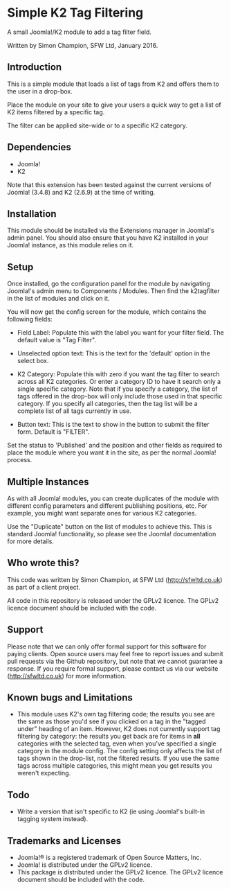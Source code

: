 Simple K2 Tag Filtering
=======================

A small Joomla!/K2 module to add a tag filter field.

Written by Simon Champion, SFW Ltd, January 2016.


Introduction
------------

This is a simple module that loads a list of tags from K2 and offers them to the user in a drop-box. 

Place the module on your site to give your users a quick way to get a list of K2 items filtered by a specific tag.

The filter can be applied site-wide or to a specific K2 category.


Dependencies
------------

* Joomla!
* K2

Note that this extension has been tested against the current versions of Joomla! (3.4.8) and K2 (2.6.9) at the time of writing.


Installation
------------

This module should be installed via the Extensions manager in Joomla!'s admin panel. You should also ensure that you have K2 installed in your Joomla! instance, as this module relies on it.


Setup
-----

Once installed, go the configuration panel for the module by navigating Joomla!'s admin menu to Components / Modules. Then find the k2tagfilter in the list of modules and click on it.

You will now get the config screen for the module, which contains the following fields:

* Field Label: Populate this with the label you want for your filter field. The default value is "Tag Filter".

* Unselected option text: This is the text for the 'default' option in the select box.

* K2 Category: Populate this with zero if you want the tag filter to search across all K2 categories. Or enter a category ID to have it search only a single specific category. Note that if you specify a category, the list of tags offered in the drop-box will only include those used in that specific category. If you specify all categories, then the tag list will be a complete list of all tags currently in use.

* Button text: This is the text to show in the button to submit the filter form. Default is "FILTER".

Set the status to 'Published' and the position and other fields as required to place the module where you want it in the site, as per the normal Joomla! process.


Multiple Instances
------------------

As with all Joomla! modules, you can create duplicates of the module with different config parameters and different publishing positions, etc. For example, you might want separate ones for various K2 categories.

Use the "Duplicate" button on the list of modules to achieve this. This is standard Joomla! functionality, so please see the Joomla! documentation for more details.


Who wrote this?
---------------

This code was written by Simon Champion, at SFW Ltd (http://sfwltd.co.uk) as part of a client project.

All code in this repository is released under the GPLv2 licence. The GPLv2 licence document should be included with the code.


Support
-------

Please note that we can only offer formal support for this software for paying clients. Open source users may feel free to report issues and submit pull requests via the Github repository, but note that we cannot guarantee a response. If you require formal support, please contact us via our website (http://sfwltd.co.uk) for more information.


Known bugs and Limitations
--------------------------

* This module uses K2's own tag filtering code; the results you see are the same as those you'd see if you clicked on a tag in the "tagged under" heading of an item. However, K2 does not currently support tag filtering by category: the results you get back are for items in **all** categories with the selected tag, even when you've specified a single category in the module config. The config setting only affects the list of tags shown in the drop-list, not the filtered results. If you use the same tags across multiple categories, this might mean you get results you weren't expecting.


Todo
----

* Write a version that isn't specific to K2 (ie using Joomla!'s built-in tagging system instead).


Trademarks and Licenses
-----------------------

* Joomla!® is a registered trademark of Open Source Matters, Inc.
* Joomla! is distributed under the GPLv2 licence.
* This package is distributed under the GPLv2 licence. The GPLv2 licence document should be included with the code.

